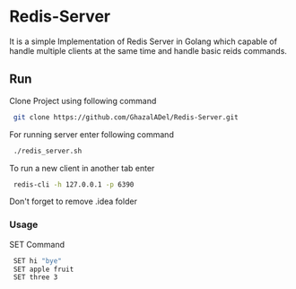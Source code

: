 # Redis-Server
It is a simple Implementation of Redis Server in Golang which capable
of handle multiple clients at the same time and handle basic
reids commands.

## Run 
Clone Project using following command
```bash
 git clone https://github.com/GhazalADel/Redis-Server.git
```
For running server enter following command
```bash
 ./redis_server.sh
```
To run a new client in another tab enter
```bash
 redis-cli -h 127.0.0.1 -p 6390
```

Don't forget to remove .idea folder

### Usage

SET Command
```bash
 SET hi "bye"
 SET apple fruit
 SET three 3
```